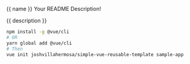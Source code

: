 {{ name }}
Your README Description!

{{ description }}

```bash
npm install -g @vue/cli
# OR
yarn global add @vue/cli
# Then
vue init joshvillahermosa/simple-vue-reusable-template sample-app
```
